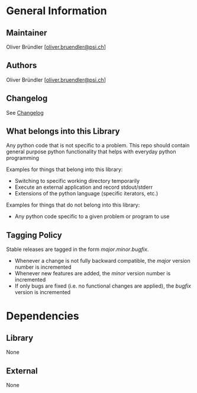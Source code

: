 # General Information

## Maintainer
Oliver Bründler [oliver.bruendler@psi.ch]

## Authors
Oliver Bründler [oliver.bruendler@psi.ch]

## Changelog
See [Changelog](Changelog.md)

## What belongs into this Library
Any python code that is not specific to a problem. This repo should contain general purpose python functionality that helps with everyday python programming

Examples for things that belong into this library:
* Switching to specific working directory temporarily
* Execute an external application and record stdout/stderr
* Extensions of the python language (specific iterators, etc.)

Examples for things that do not belong into this library:
* Any python code specific to a given problem or program to use

## Tagging Policy
Stable releases are tagged in the form *major*.*minor*.*bugfix*. 

* Whenever a change is not fully backward compatible, the *major* version number is incremented
* Whenever new features are added, the *minor* version number is incremented
* If only bugs are fixed (i.e. no functional changes are applied), the *bugfix* version is incremented

# Dependencies
## Library
None

## External
None



 